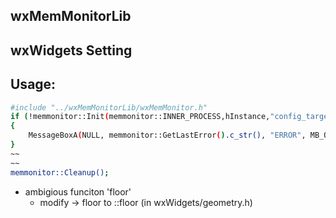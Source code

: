 
wxMemMonitorLib
----------------


wxWidgets Setting
---------


Usage:
---------

```sh
#include "../wxMemMonitorLib/wxMemMonitor.h"
if (!memmonitor::Init(memmonitor::INNER_PROCESS,hInstance,"config_target.json" ))
{
    MessageBoxA(NULL, memmonitor::GetLastError().c_str(), "ERROR", MB_OK);
}
~~
~~
memmonitor::Cleanup();
```

* ambigious funciton 'floor' 
	- modify -> floor to ::floor (in wxWidgets/geometry.h)



